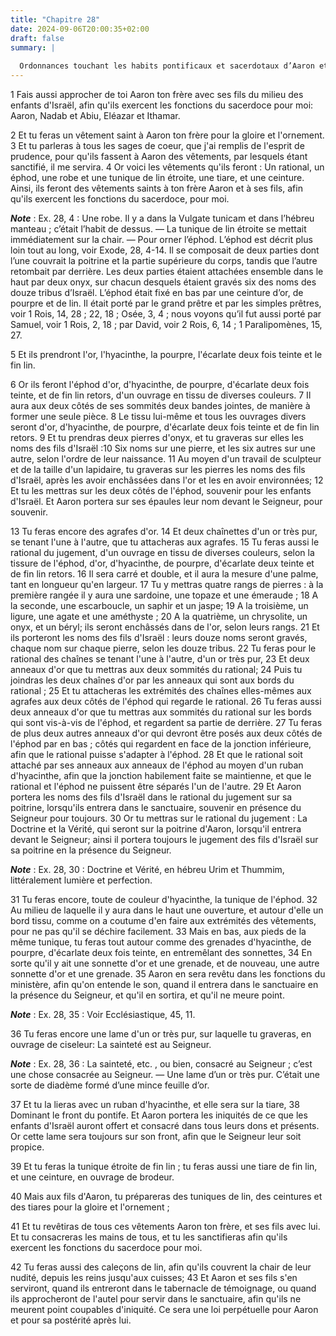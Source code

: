 ```yaml
---
title: "Chapitre 28"
date: 2024-09-06T20:00:35+02:00
draft: false
summary: |
  
  Ordonnances touchant les habits pontificaux et sacerdotaux d’Aaron et de ses fils.
---
```



1 Fais aussi approcher de toi Aaron ton frère avec ses fils du milieu des enfants d'Israël, afin qu'ils exercent les fonctions du sacerdoce pour moi: Aaron, Nadab et Abiu, Eléazar et Ithamar.


2 Et tu feras un vêtement saint à Aaron ton frère pour la gloire et l'ornement. 3 Et tu parleras à tous les sages de coeur, que j'ai remplis de l'esprit de prudence, pour qu'ils fassent à Aaron des vêtements, par lesquels étant sanctifié, il me servira. 4 Or voici les vêtements qu'ils feront : Un rational, un éphod, une robe et une tunique de lin étroite, une tiare, et une ceinture. Ainsi, ils feront des vêtements saints à ton frère Aaron et à ses fils, afin qu'ils exercent les fonctions du sacerdoce, pour moi.

***Note*** :  Ex. 28, 4 : Une robe. Il y a dans la Vulgate tunicam et dans l’hébreu manteau ; c’était l’habit de dessus. ― La tunique de lin étroite se mettait immédiatement sur la chair. ― Pour orner l’éphod. L’éphod est décrit plus loin tout au long, voir Exode, 28, 4-14. Il se composait de deux parties dont l’une couvrait la poitrine et la partie supérieure du corps, tandis que l’autre retombait par derrière. Les deux parties étaient attachées ensemble dans le haut par deux onyx, sur chacun desquels étaient gravés six des noms des douze tribus d’Israël. L’éphod était fixé en bas par une ceinture d’or, de pourpre et de lin. Il était porté par le grand prêtre et par les simples prêtres, voir 1 Rois, 14, 28 ; 22, 18 ; Osée, 3, 4 ; nous voyons qu’il fut aussi porté par Samuel, voir 1 Rois, 2, 18 ; par David, voir 2 Rois, 6, 14 ; 1 Paralipomènes, 15, 27.

5 Et ils prendront l'or, l'hyacinthe, la pourpre, l'écarlate deux fois teinte et le fin lin.


6 Or ils feront l'éphod d'or, d'hyacinthe, de pourpre, d'écarlate deux fois teinte, et de fin lin retors, d'un ouvrage en tissu de diverses couleurs. 7 Il aura aux deux côtés de ses sommités deux bandes jointes, de manière à former une seule pièce. 8 Le tissu lui-même et tous les ouvrages divers seront d'or, d'hyacinthe, de pourpre, d'écarlate deux fois teinte et de fin lin retors. 9 Et tu prendras deux pierres d'onyx, et tu graveras sur elles les noms des fils d'Israël :10 Six noms sur une pierre, et les six autres sur une autre, selon l'ordre de leur naissance. 11 Au moyen d'un travail de sculpteur et de la taille d'un lapidaire, tu graveras sur les pierres les noms des fils d'Israël, après les avoir enchâssées dans l'or et les en avoir environnées; 12 Et tu les mettras sur les deux côtés de l'éphod, souvenir pour les enfants d'Israël. Et Aaron portera sur ses épaules leur nom devant le Seigneur, pour souvenir.


13 Tu feras encore des agrafes d'or. 14 Et deux chaînettes d'un or très pur, se tenant l'une à l'autre, que tu attacheras aux agrafes. 15 Tu feras aussi le rational du jugement, d'un ouvrage en tissu de diverses couleurs, selon la tissure de l'éphod, d'or, d'hyacinthe, de pourpre, d'écarlate deux teinte et de fin lin retors. 16 Il sera carré et double, et il aura la mesure d'une palme, tant en longueur qu'en largeur. 17 Tu y mettras quatre rangs de pierres : à la première rangée il y aura une sardoine, une topaze et une émeraude ; 18 A la seconde, une escarboucle, un saphir et un jaspe; 19 A la troisième, un ligure, une agate et une améthyste ; 20 A la quatrième, un chrysolite, un onyx, et un béryl; ils seront enchâssés dans de l'or, selon leurs rangs. 21 Et ils porteront les noms des fils d'Israël : leurs douze noms seront gravés, chaque nom sur chaque pierre, selon les douze tribus. 22 Tu feras pour le rational des chaînes se tenant l'une à l'autre, d'un or très pur, 23 Et deux anneaux d'or que tu mettras aux deux
sommités du rational; 24 Puis tu joindras les deux chaînes d'or par les anneaux qui sont aux bords du rational ; 25 Et tu attacheras les extrémités des chaînes elles-mêmes aux agrafes aux deux côtés de l'éphod qui regarde le rational. 26 Tu feras aussi deux anneaux d'or que tu mettras aux sommités du rational sur les bords qui sont vis-à-vis de l'éphod, et regardent sa partie de derrière. 27 Tu feras de plus deux autres anneaux d'or qui devront être posés aux deux côtés de l'éphod par en bas ; côtés qui regardent en face de la jonction inférieure, afin que le rational puisse s'adapter à l'éphod. 28 Et que le rational soit attaché par ses anneaux aux anneaux de l'éphod au moyen d'un ruban d'hyacinthe, afin que la jonction habilement faite se maintienne, et que le rational et l'éphod ne puissent être séparés l'un de l'autre. 29 Et Aaron portera les noms des fils d'Israël dans le rational du jugement sur sa poitrine, lorsqu'ils entrera dans le sanctuaire, souvenir en présence du Seigneur pour toujours. 30 Or tu
mettras sur le rational du jugement : La Doctrine et la Vérité, qui seront sur la poitrine d'Aaron, lorsqu'il entrera devant le Seigneur; ainsi il portera toujours le jugement des fils d'Israël sur sa poitrine en la présence du Seigneur.

***Note*** :  Ex. 28, 30 : Doctrine et Vérité, en hébreu Urim et Thummim, littéralement lumière et perfection.


31 Tu feras encore, toute de couleur d'hyacinthe, la tunique de l'éphod. 32 Au milieu de laquelle il y aura dans le haut une ouverture, et autour d'elle un bord tissu, comme on a coutume d'en faire aux extrémités des vêtements, pour ne pas qu'il se déchire facilement. 33 Mais en bas, aux pieds de la même tunique, tu feras tout autour comme des grenades d'hyacinthe, de pourpre, d'écarlate deux fois teinte, en entremêlant des sonnettes, 34 En sorte qu'il y ait une sonnette d'or et une grenade, et de nouveau, une autre sonnette d'or et une grenade. 35 Aaron en sera revêtu dans les fonctions du ministère, afin qu'on entende le son, quand il entrera dans le sanctuaire en la présence du Seigneur, et qu'il en sortira, et qu'il ne meure point.

***Note*** :  Ex. 28, 35 : Voir Ecclésiastique, 45, 11.


36 Tu feras encore une lame d'un or très pur, sur laquelle tu graveras, en ouvrage de ciseleur: La sainteté est au Seigneur.

***Note*** :  Ex. 28, 36 : La sainteté, etc. , ou bien, consacré au Seigneur ; c’est une chose consacrée au Seigneur. ― Une lame d’un or très pur. C’était une sorte de diadème formé d’une mince feuille d’or.

37 Et tu la lieras avec un ruban d'hyacinthe, et elle sera sur la tiare, 38 Dominant le front du pontife. Et Aaron portera les iniquités de ce que les enfants d'Israël auront offert et consacré dans tous leurs dons et présents. Or cette lame sera toujours sur son front, afin que le Seigneur leur soit propice.


39 Et tu feras la tunique étroite de fin lin ; tu feras aussi une tiare de fin lin, et une ceinture, en ouvrage de brodeur.


40 Mais aux fils d'Aaron, tu prépareras des tuniques de lin, des ceintures et des tiares pour la gloire et l'ornement ;


41 Et tu revêtiras de tous ces vêtements Aaron ton frère, et ses fils avec lui. Et tu consacreras les mains de tous, et tu les sanctifieras afin qu'ils exercent les fonctions du sacerdoce pour moi.


42 Tu feras aussi des caleçons de lin, afin qu'ils couvrent la chair de leur nudité, depuis les reins jusqu'aux cuisses; 43 Et Aaron et ses fils s'en serviront, quand ils entreront dans le tabernacle de témoignage, ou quand ils approcheront de l'autel pour servir dans le sanctuaire, afin qu'ils ne meurent point coupables d'iniquité. Ce sera une loi perpétuelle pour Aaron et pour sa postérité après lui.

